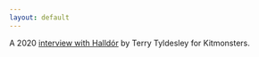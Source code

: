 ```yaml
---
layout: default
---
```


A 2020 [interview with Halldór](http://www.kitmonsters.com/blog/halldorophone-interview-with-creator-halldor-ulfarsson) by Terry Tyldesley for Kitmonsters.
